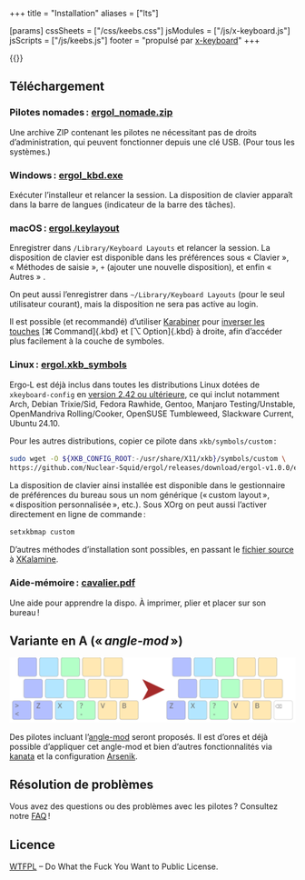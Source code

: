 +++
title = "Installation"
aliases = ["lts"]

[params]
cssSheets = ["/css/keebs.css"]
jsModules = ["/js/x-keyboard.js"]
jsScripts = ["/js/keebs.js"]
footer = "propulsé par [x-keyboard](https://onedeadkey.github.io/x-keyboard)"
+++

{{<x-keyboard name="Ergo‑L" data="ergol" class="odk">}}


Téléchargement
--------------------------------------------------------------------------------

### Pilotes nomades : [ergol_nomade.zip][]

Une archive ZIP contenant les pilotes ne nécessitant pas de droits
d’administration, qui peuvent fonctionner depuis une clé USB. (Pour tous les
systèmes.)

### Windows : [ergol_kbd.exe][]

Exécuter l’installeur et relancer la session. La disposition de clavier
apparaît dans la barre de langues (indicateur de la barre des tâches).

### macOS : [ergol.keylayout][]

Enregistrer dans `/Library/Keyboard Layouts` et relancer la session.  La
disposition de clavier est disponible dans les préférences sous « Clavier »,
« Méthodes de saisie », `+` (ajouter une nouvelle disposition), et enfin «
Autres » .

On peut aussi l’enregistrer dans `~/Library/Keyboard Layouts`
(pour le seul utilisateur courant), mais la disposition ne sera pas
active au login.

Il est possible (et recommandé) d’utiliser [Karabiner][]
pour [inverser les touches](karabiner_settings.png) [⌘ Command]{.kbd}
et [⌥ Option]{.kbd} à droite, afin d’accéder plus facilement à la couche
de symboles.

### Linux : [ergol.xkb_symbols][]

Ergo‑L est déjà inclus dans toutes les distributions Linux dotées de `xkeyboard-config`
en [version 2.42 ou ultérieure](https://repology.org/project/xkeyboard-config/badges),
ce qui inclut notamment Arch, Debian Trixie/Sid, Fedora Rawhide, Gentoo, Manjaro
Testing/Unstable, OpenMandriva Rolling/Cooker, OpenSUSE Tumbleweed, Slackware
Current, Ubuntu 24.10.
<!-- Il a aussi été inclus dans Ubuntu 24.04 LTS (rétro-portage). -->

Pour les autres distributions, copier ce pilote dans `xkb/symbols/custom` :

```bash
sudo wget -O ${XKB_CONFIG_ROOT:-/usr/share/X11/xkb}/symbols/custom \
https://github.com/Nuclear-Squid/ergol/releases/download/ergol-v1.0.0/ergol.xkb_symbols
```

La disposition de clavier ainsi installée est disponible dans le gestionnaire de
préférences du bureau sous un nom générique (« custom layout », « disposition
personnalisée », etc.). Sous XOrg on peut aussi l’activer directement en ligne
de commande :

```bash
setxkbmap custom
```

D’autres méthodes d’installation sont possibles, en passant le [fichier
source][] à [XKalamine][].

### Aide-mémoire : [cavalier.pdf][]

Une aide pour apprendre la dispo. À imprimer, plier et placer sur son bureau !


Variante en A (« <i lang="en">angle-mod</i> »)
--------------------------------------------------------------------------------

![](angle_mod.svg)

Des pilotes incluant l’[angle-mod][] seront proposés. Il est d’ores et déjà
possible d’appliquer cet angle-mod et bien d’autres fonctionnalités via
[kanata][] et la configuration [Arsenik][].

Résolution de problèmes
--------------------------------------------------------------------------------

Vous avez des questions ou des problèmes avec les pilotes ? Consultez notre
[FAQ] !

Licence
--------------------------------------------------------------------------------

[WTFPL](http://wtfpl.net/) – Do What the Fuck You Want to Public License.


[fichier source]:    /layouts/ergol.toml
[cavalier.pdf]:      cavalier.pdf
[ergol_nomade.zip]:  https://github.com/Nuclear-Squid/ergol/releases/download/ergol-v1.0.0/ergol_nomade.zip
[ergol_kbd.exe]:     https://github.com/Nuclear-Squid/ergol/releases/download/ergol-v1.0.0/ergol_kbd.exe
[ergol.keylayout]:   https://github.com/Nuclear-Squid/ergol/releases/download/ergol-v1.0.0/ergol.keylayout
[ergol.xkb_symbols]: https://github.com/Nuclear-Squid/ergol/releases/download/ergol-v1.0.0/ergol.xkb_symbols
[XKalamine]:         https://github.com/OneDeadKey/kalamine#xkalamine
[Karabiner]:         https://karabiner-elements.pqrs.org

[Arsenik]:           /claviers/arsenik/
[kanata]:            https://github.com/jtroo/kanata
[angle-mod]:         https://colemakmods.github.io/ergonomic-mods/angle.html
[FAQ]:               /ressources/faq
